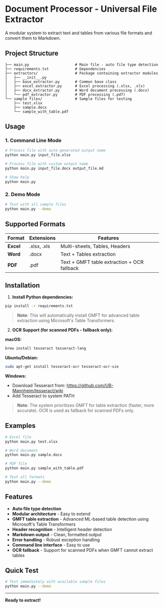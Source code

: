 # Document Processor - Universal File Extractor

A modular system to extract text and tables from various file formats and convert them to Markdown.

## Project Structure

```
├── main.py                     # Main file - auto file type detection
├── requirements.txt            # Dependencies
├── extractors/                 # Package containing extractor modules
│   ├── __init__.py
│   ├── base_extractor.py       # Common base class
│   ├── excel_extractor.py      # Excel processing (.xlsx, .xls)
│   ├── docx_extractor.py       # Word document processing (.docx) 
│   └── pdf_extractor.py        # PDF processing (.pdf)
└── sample files/               # Sample files for testing
    ├── test.xlsx
    ├── sample.docx
    └── sample_with_table.pdf
```

## Usage

### 1. Command Line Mode

```bash
# Process file with auto-generated output name
python main.py input_file.xlsx

# Process file with custom output name  
python main.py input_file.docx output_file.md

# Show help
python main.py
```

### 2. Demo Mode

```bash
# Test with all sample files
python main.py --demo
```

## Supported Formats

| Format | Extensions | Features |
|--------|------------|----------|
| **Excel** | .xlsx, .xls | Multi-sheets, Tables, Headers |
| **Word** | .docx | Text + Tables extraction |
| **PDF** | .pdf | Text + GMFT table extraction + OCR fallback |

## Installation

1. **Install Python dependencies:**
```bash
pip install -r requirements.txt
```

> **Note**: This will automatically install GMFT for advanced table extraction using Microsoft's Table Transformers.

2. **OCR Support (for scanned PDFs - fallback only):**

**macOS:**
```bash
brew install tesseract tesseract-lang
```

**Ubuntu/Debian:**
```bash
sudo apt-get install tesseract-ocr tesseract-ocr-vie
```

**Windows:**
- Download Tesseract from: https://github.com/UB-Mannheim/tesseract/wiki
- Add Tesseract to system PATH

> **Note**: The system prioritizes GMFT for table extraction (faster, more accurate). OCR is used as fallback for scanned PDFs only.

## Examples

```bash
# Excel file
python main.py test.xlsx

# Word document  
python main.py sample.docx

# PDF file
python main.py sample_with_table.pdf

# Test all formats
python main.py --demo
```

## Features

- **Auto file type detection**
- **Modular architecture** - Easy to extend
- **GMFT table extraction** - Advanced ML-based table detection using Microsoft's Table Transformers
- **Header recognition** - Intelligent header detection  
- **Markdown output** - Clean, formatted output
- **Error handling** - Robust exception handling
- **Command line interface** - Easy to use
- **OCR fallback** - Support for scanned PDFs when GMFT cannot extract tables

## Quick Test

```bash
# Test immediately with available sample files
python main.py --demo
```

---

**Ready to extract!** 